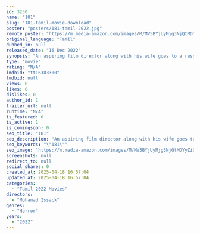 ```yaml
---
id: 3250
name: "181"
slug: "181-tamil-movie-download"
poster: "posters/181-tamil-2022.jpg"
remote_poster: "https://m.media-amazon.com/images/M/MV5BYjUyMjg3NjQtMDYyZi00NzdmLWFkMGUtM2Y3NDYyMmFmYTA0XkEyXkFqcGc@._V1_SX300.jpg"
original_language: "Tamil"
dubbed_in: null
released_date: "16 Dec 2022"
synopsis: "An aspiring film director along with his wife goes to a resort to write a story. When he begins writing the story, some paranormal force prevents him from penning the story. What is the mystic force? Can he saves himself and his w..."
type: "movie"
rating: "N/A"
imdbid: "tt16383300"
tmdbid: null
views: 0
likes: 0
dislikes: 0
author_id: 1
trailer_url: null
runtime: "N/A"
is_featured: 0
is_active: 1
is_comingsoon: 0
seo_title: "181"
seo_description: "An aspiring film director along with his wife goes to a resort to write a story. When he begins writing the story, some paranormal force prevents him from penning the story. What is the mystic force? Can he saves himself and his w..."
seo_keywords: "\"181\""
seo_image: "https://m.media-amazon.com/images/M/MV5BYjUyMjg3NjQtMDYyZi00NzdmLWFkMGUtM2Y3NDYyMmFmYTA0XkEyXkFqcGc@._V1_SX300.jpg"
screenshots: null
redirect_to: null
social_shares: 0
created_at: 2025-04-18 16:57:04
updated_at: 2025-04-18 16:57:04
categories:
  - "Tamil 2022 Movies"
directors:
  - "Mohamad Issack"
genres:
  - "Horror"
years:
  - "2022"
---
```

